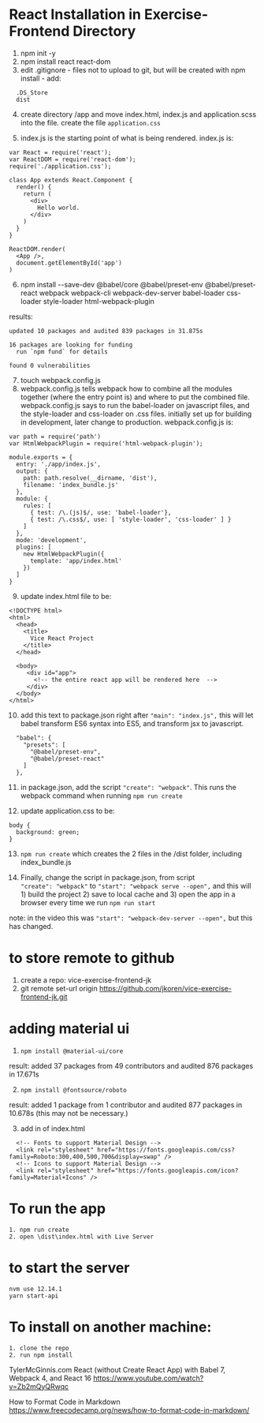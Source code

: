 # React Installation in Exercise-Frontend Directory
1.  npm init -y
2.  npm install react react-dom
3.  edit .gitignore - files not to upload to git, but will be created with npm install - add:
```    
  .DS_Store
  dist
```
4. create directory /app and move index.html, index.js and application.scss into the file.  create the file `application.css`

5. index.js is the starting point of what is being rendered.  index.js is:
```
var React = require('react');
var ReactDOM = require('react-dom');
require('./application.css');

class App extends React.Component {
  render() {
    return (
      <div>
        Hello world.
      </div>
    )
  }
}

ReactDOM.render(
  <App />,
  document.getElementById('app')
)
```
6. npm install --save-dev @babel/core @babel/preset-env @babel/preset-react webpack webpack-cli webpack-dev-server babel-loader css-loader style-loader html-webpack-plugin
  
results: 
```
updated 10 packages and audited 839 packages in 31.875s

16 packages are looking for funding
  run `npm fund` for details

found 0 vulnerabilities
  ```
7. touch webpack.config.js
8. webpack.config.js tells webpack how to combine all the modules together (where the entry point is) and where to put the combined file. webpack.config.js says to run the babel-loader on javascript files, and the style-loader and css-loader on .css files. initially set up for building in development, later change to production.  webpack.config.js is:

```
var path = require('path')
var HtmlWebpackPlugin = require('html-webpack-plugin');

module.exports = {
  entry: './app/index.js',
  output: {
    path: path.resolve(__dirname, 'dist'),
    filename: 'index_bundle.js' 
  },
  module: {
    rules: [
      { test: /\.(js)$/, use: 'babel-loader'},
      { test: /\.css$/, use: [ 'style-loader', 'css-loader' ] }
    ]
  },
  mode: 'development', 
  plugins: [
    new HtmlWebpackPlugin({
      template: 'app/index.html'
    })
  ]
}
```
9. update index.html file to be:
```
<!DOCTYPE html>
<html>
  <head>
    <title>
      Vice React Project
    </title>
  </head>

  <body>
     <div id="app">
       <!-- the entire react app will be rendered here  -->
     </div>
  </body>
</html>
```
10. add this text to package.json right after   `"main": "index.js",` this will let babel transform ES6 syntax into ES5, and transform jsx to javascript.
```
  "babel": {
    "presets": [
      "@babel/preset-env",
      "@babel/preset-react"
    ]
  },
```
11. in package.json, add the script
`"create": "webpack"`.  This runs the webpack command when running `npm run create`

12. update application.css to be:
```
body {
  background: green;
}
```

13. `npm run create` which creates the 2 files in the /dist folder, including index_bundle.js

14. Finally, change the script in package.json, from script     
`"create": "webpack"`
to
`"start": "webpack serve --open",`
and this will 1) build the project 2) save to local cache and 3) open the app in a browser every time we run `npm run start` 

note: in the video this was `"start": "webpack-dev-server --open",` but this has changed. 

# to store remote to github
1. create a repo: vice-exercise-frontend-jk
2. git remote set-url origin https://github.com/jkoren/vice-exercise-frontend-jk.git

# adding material ui
1. `npm install @material-ui/core`

result: added 37 packages from 49 contributors and audited 876 packages in 17.671s

2. `npm install @fontsource/roboto` 

result: added 1 package from 1 contributor and audited 877 packages in 10.678s
(this may not be necessary.)

3. add in <body> of index.html
```
  <!-- Fonts to support Material Design -->
  <link rel="stylesheet" href="https://fonts.googleapis.com/css?family=Roboto:300,400,500,700&display=swap" />
  <!-- Icons to support Material Design -->
  <link rel="stylesheet" href="https://fonts.googleapis.com/icon?family=Material+Icons" />
  ```

# To run the app
```
1. npm run create
2. open \dist\index.html with Live Server
```

# to start the server
```
nvm use 12.14.1
yarn start-api 
```
# To install on another machine:
```
1. clone the repo
2. run npm install
```

TylerMcGinnis.com
React (without Create React App) with Babel 7, Webpack 4, and React 16
https://www.youtube.com/watch?v=Zb2mQyQRwqc

How to Format Code in Markdown https://www.freecodecamp.org/news/how-to-format-code-in-markdown/